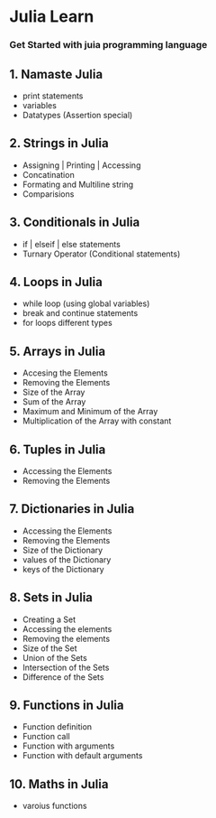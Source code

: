 # Julia Learn 

### Get Started with juia programming language  

## 1. Namaste Julia
- print statements
- variables 
- Datatypes (Assertion special)

## 2. Strings in Julia
- Assigning | Printing | Accessing 
- Concatination
- Formating and Multiline string
- Comparisions

## 3. Conditionals in Julia
- if | elseif | else  statements
- Turnary Operator (Conditional statements)

## 4. Loops in Julia 
- while loop (using global variables) 
- break and continue statements 
- for loops different types 

## 5. Arrays in Julia 
- Accesing the Elements
- Removing the Elements  
- Size of the Array
- Sum of the Array
- Maximum and Minimum of the Array
- Multiplication of the Array with constant 

## 6. Tuples in Julia 
- Accessing the Elements
- Removing the Elements

## 7. Dictionaries in Julia 
- Accessing the Elements
- Removing the Elements
- Size of the Dictionary
- values of the Dictionary
- keys of the Dictionary

## 8. Sets in Julia 
- Creating a Set
- Accessing the elements
- Removing the elements
- Size of the Set
- Union of the Sets
- Intersection of the Sets
- Difference of the Sets

## 9. Functions in Julia
- Function definition
- Function call
- Function with arguments
- Function with default arguments  


## 10. Maths in Julia
- varoius functions